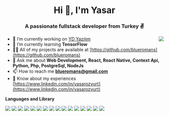 <h1 align="center">Hi 👋, I'm Yasar</h1>
<h3 align="center">A passionate fullstack developer from Turkey ✌️</h3>

<img align="right" src="https://github-readme-stats.vercel.app/api?username=blueromans&show_icons=true" />

- 🔭 I’m currently working on [YD Yazılım](http://www.ydyazilim.com)
- 🌱 I’m currently learning **TensorFlow**
- 👨‍💻 All of my projects are available at [https://github.com/blueromans](https://github.com/blueromans)
- 💬 Ask me about **Web Development, React, React Native, Context Api, Python, Php, PostgreSql, NodeJs**
- 📫 How to reach me **blueromans@gmail.com**
- 📄 Know about my experiences [https://www.linkedin.com/in/yasarozyurt](https://www.linkedin.com/in/yasarozyurt)

**Languages and Library**  

<p>
<img src="https://img.shields.io/badge/JavaScript-323330?style=for-the-badge&logo=javascript&logoColor=f1e05a" />
<img src="https://img.shields.io/badge/TypeScript-3178c6?style=for-the-badge&logo=typescript&logoColor=white" />
<img src="https://img.shields.io/badge/Node.js-339933?style=for-the-badge&logo=nodedotjs&logoColor=white" />
<img src="https://img.shields.io/badge/WebAssembly-654FF0?style=for-the-badge&logo=WebAssembly&logoColor=white" />
<img src="https://img.shields.io/badge/Swift-F05138?style=for-the-badge&logo=swift&logoColor=white" />
<img src="https://img.shields.io/badge/C%2B%2B-f34b7d?style=for-the-badge&logo=c%2B%2B&logoColor=white" />
<img src="https://img.shields.io/badge/React-20232A?style=for-the-badge&logo=react&logoColor=61DAFB" />
<img src="https://img.shields.io/badge/Vue-35495E?style=for-the-badge&logo=vuedotjs&logoColor=4FC08D" />
<img src="https://img.shields.io/badge/Angular-DD0031?style=for-the-badge&logo=angular&logoColor=white" />
<img src="https://img.shields.io/badge/React_Native-20232A?style=for-the-badge&logo=react&logoColor=61DAFB" />
<img src="https://img.shields.io/badge/Python-339933?style=for-the-badge&logo=python&logoColor=white" />
<img src="https://img.shields.io/badge/Php-DD0031?style=for-the-badge&logo=php&logoColor=white" />
<img src="https://img.shields.io/badge/Flutter-3178c6?style=for-the-badge&logo=flutter&logoColor=white" />
<img src="https://img.shields.io/badge/Ionic-20232A?style=for-the-badge&logo=ionic&logoColor=white" />
<img src="https://img.shields.io/badge/Ionic-20232A?style=for-the-badge&logo=ionic&logoColor=white" />
<img src="https://img.shields.io/badge/Kotlin-654FF0?style=for-the-badge&logo=kotlin&logoColor=white" />
</p>
